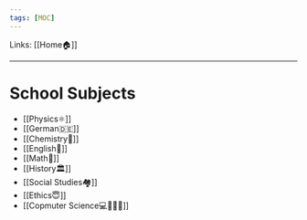 ```yaml
---
tags: [MOC]
---
```

Links: [[Home🏠]]
___
# School Subjects
- [[Physics⚛]]
- [[German🇩🇪]]
- [[Chemistry🧪]]
- [[English🏴󠁧󠁢󠁥󠁮󠁧󠁿]]
- [[Math🧮]]
- [[History🏛]]
- [[Social Studies🏘]]
- [[Ethics😇]]
- [[Copmuter Science💻👨🏼‍💻]]